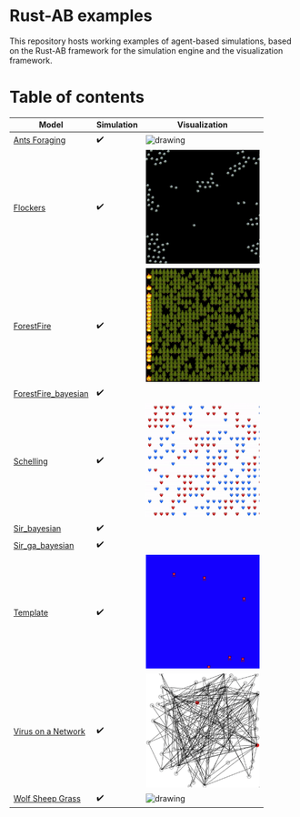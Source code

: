 # Rust-AB examples

This repository hosts working examples of agent-based simulations, based on the Rust-AB framework for the simulation engine and the visualization framework.

#  Table of contents

| Model                                       | Simulation         | Visualization                             |
| --------------------------------------------| ------------------ | ----------------------------------------- |
| [Ants Foraging](antsforaging)               | :heavy_check_mark: | <img src="antsforaging/ant1.gif" alt="drawing" width="200" height="200"/>      | 
| [Flockers](flockers)                        | :heavy_check_mark: | <img src="flockers/flock.gif" alt="drawing" width="200" height="200"/>         |
| [ForestFire](forestfire)                    | :heavy_check_mark: | <img src="forestfire/ff.gif" alt="drawing" width="200" height="200"/>   |
| [ForestFire_bayesian](forestfire_bayesian)  | :heavy_check_mark: | 
| [Schelling](schelling)                      | :heavy_check_mark: | <img src="schelling/schelling.gif" alt="drawing" width="200" height="200"/>    |
| [Sir_bayesian](forestfire)                  | :heavy_check_mark: |
| [Sir_ga_bayesian](forestfire)               | :heavy_check_mark: |
| [Template](template)                        | :heavy_check_mark: | <img src="template/template.gif" alt="drawing" width="200" height="200"/>     |
| [Virus on a Network](virusnetwork)          | :heavy_check_mark: | <img src="virusnetwork/virus.gif" alt="drawing" width="200" height="200"/>     |
| [Wolf Sheep Grass](wolfsheepgrass)          | :heavy_check_mark: | <img src="wolfsheepgrass/wsg.gif" alt="drawing" width="200" height="200"/>  |
